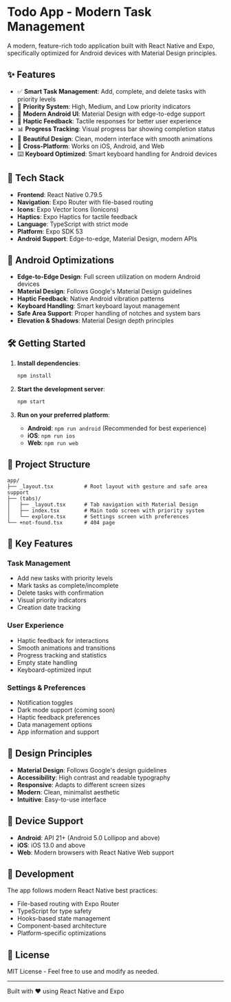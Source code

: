 # Todo App - Modern Task Management

A modern, feature-rich todo application built with React Native and Expo, specifically optimized for Android devices with Material Design principles.

## ✨ Features

- ✅ **Smart Task Management**: Add, complete, and delete tasks with priority levels
- 🎯 **Priority System**: High, Medium, and Low priority indicators
- 📱 **Modern Android UI**: Material Design with edge-to-edge support
- 🔔 **Haptic Feedback**: Tactile responses for better user experience
- 📊 **Progress Tracking**: Visual progress bar showing completion status
- 🎨 **Beautiful Design**: Clean, modern interface with smooth animations
- 📱 **Cross-Platform**: Works on iOS, Android, and Web
- ⌨️ **Keyboard Optimized**: Smart keyboard handling for Android devices

## 🚀 Tech Stack

- **Frontend**: React Native 0.79.5
- **Navigation**: Expo Router with file-based routing
- **Icons**: Expo Vector Icons (Ionicons)
- **Haptics**: Expo Haptics for tactile feedback
- **Language**: TypeScript with strict mode
- **Platform**: Expo SDK 53
- **Android Support**: Edge-to-edge, Material Design, modern APIs

## 📱 Android Optimizations

- **Edge-to-Edge Design**: Full screen utilization on modern Android devices
- **Material Design**: Follows Google's Material Design guidelines
- **Haptic Feedback**: Native Android vibration patterns
- **Keyboard Handling**: Smart keyboard layout management
- **Safe Area Support**: Proper handling of notches and system bars
- **Elevation & Shadows**: Material Design depth principles

## 🛠️ Getting Started

1. **Install dependencies**:
   ```bash
   npm install
   ```

2. **Start the development server**:
   ```bash
   npm start
   ```

3. **Run on your preferred platform**:
   - **Android**: `npm run android` (Recommended for best experience)
   - **iOS**: `npm run ios`
   - **Web**: `npm run web`

## 📁 Project Structure

```
app/
├── _layout.tsx          # Root layout with gesture and safe area support
├── (tabs)/
│   ├── _layout.tsx      # Tab navigation with Material Design
│   ├── index.tsx        # Main todo screen with priority system
│   └── explore.tsx      # Settings screen with preferences
└── +not-found.tsx       # 404 page
```

## 🎯 Key Features

### Task Management
- Add new tasks with priority levels
- Mark tasks as complete/incomplete
- Delete tasks with confirmation
- Visual priority indicators
- Creation date tracking

### User Experience
- Haptic feedback for interactions
- Smooth animations and transitions
- Progress tracking and statistics
- Empty state handling
- Keyboard-optimized input

### Settings & Preferences
- Notification toggles
- Dark mode support (coming soon)
- Haptic feedback preferences
- Data management options
- App information and support

## 🎨 Design Principles

- **Material Design**: Follows Google's design guidelines
- **Accessibility**: High contrast and readable typography
- **Responsive**: Adapts to different screen sizes
- **Modern**: Clean, minimalist aesthetic
- **Intuitive**: Easy-to-use interface

## 📱 Device Support

- **Android**: API 21+ (Android 5.0 Lollipop and above)
- **iOS**: iOS 13.0 and above
- **Web**: Modern browsers with React Native Web support

## 🔧 Development

The app follows modern React Native best practices:
- File-based routing with Expo Router
- TypeScript for type safety
- Hooks-based state management
- Component-based architecture
- Platform-specific optimizations

## 📄 License

MIT License - Feel free to use and modify as needed.

---

Built with ❤️ using React Native and Expo
